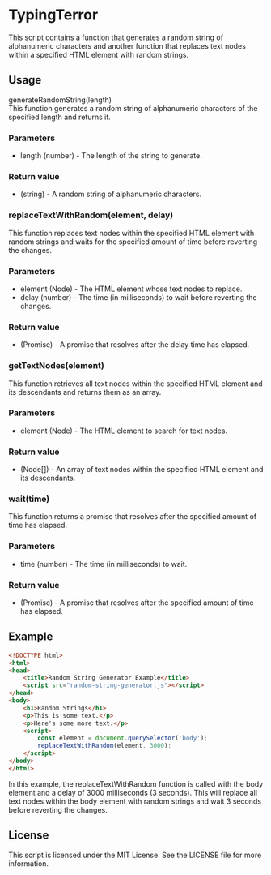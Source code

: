# TypingTerror

This script contains a function that generates a random string of alphanumeric characters and another function that replaces text nodes within a specified HTML element with random strings.

## Usage

generateRandomString(length)  
This function generates a random string of alphanumeric characters of the specified length and returns it.

### Parameters  

- length (number) - The length of the string to generate.

### Return value

- (string) - A random string of alphanumeric characters.

### replaceTextWithRandom(element, delay)

This function replaces text nodes within the specified HTML element with random strings and waits for the specified amount of time before reverting the changes.

### Parameters  

- element (Node) - The HTML element whose text nodes to replace.
- delay (number) - The time (in milliseconds) to wait before reverting the changes.

### Return value  

- (Promise) - A promise that resolves after the delay time has elapsed.

### getTextNodes(element)

This function retrieves all text nodes within the specified HTML element and its descendants and returns them as an array.

### Parameters

- element (Node) - The HTML element to search for text nodes.

### Return value

- (Node[]) - An array of text nodes within the specified HTML element and its descendants.

### wait(time)

This function returns a promise that resolves after the specified amount of time has elapsed.

### Parameters

- time (number) - The time (in milliseconds) to wait.

### Return value

- (Promise) - A promise that resolves after the specified amount of time has elapsed.

## Example

```html
<!DOCTYPE html>
<html>
<head>
    <title>Random String Generator Example</title>
    <script src="random-string-generator.js"></script>
</head>
<body>
    <h1>Random Strings</h1>
    <p>This is some text.</p>
    <p>Here's some more text.</p>
    <script>
        const element = document.querySelector('body');
        replaceTextWithRandom(element, 3000);
    </script>
</body>
</html>

```

In this example, the replaceTextWithRandom function is called with the body element and a delay of 3000 milliseconds (3 seconds). This will replace all text nodes within the body element with random strings and wait 3 seconds before reverting the changes.

## License

This script is licensed under the MIT License. See the LICENSE file for more information.
